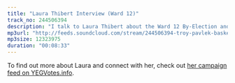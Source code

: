 ```yaml
---
title: "Laura Thibert Interview (Ward 12)"
track_no: 244506394
description: "I talk to Laura Thibert about the Ward 12 By-Election and her policies"
mp3url: "http://feeds.soundcloud.com/stream/244506394-troy-pavlek-basket-of-yegs-laura-thibert-ward-12-interview.mp3"
mp3size: 12323975
duration: "00:08:33"
---
```


To find out more about Laura and connect with her, check out [her campaign feed on YEGVotes.info](https://yegvotes.info/candidate/laurathibert).
